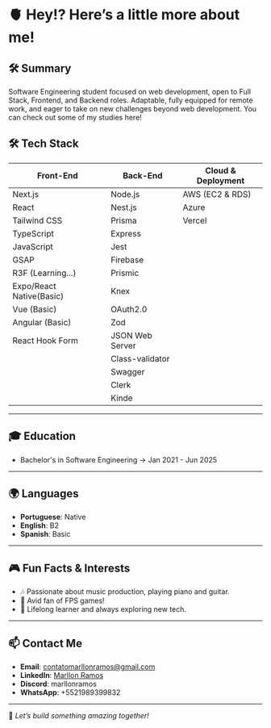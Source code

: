 #  🫀 Hey!? Here’s a little more about me! 

## 🛠️ Summary
Software Engineering student focused on web development, open to Full Stack, Frontend, and
Backend roles. Adaptable, fully equipped for remote work, and eager to take on new challenges
beyond web development. You can check out some of my studies here!

## 🛠️ Tech Stack

| **Front-End**            | **Back-End**           | **Cloud & Deployment** |
|--------------------------|------------------------|------------------------|
| Next.js                  | Node.js                | AWS (EC2 & RDS)        |
| React                    | Nest.js                | Azure                  |
| Tailwind CSS             | Prisma                 | Vercel                 |
| TypeScript               | Express                |                        |
| JavaScript               | Jest                   |                        |
| GSAP                     | Firebase               |                        |
| R3F (Learning...)        | Prismic                |                        |
| Expo/React Native(Basic) | Knex                   |                        |
| Vue (Basic)              | OAuth2.0               |                        |
| Angular (Basic)          | Zod                    |                        |
| React Hook Form          | JSON Web Server        |                        |
|                          | Class-validator        |                        |
|                          | Swagger                |                        |
|                          | Clerk                  |                        |
|                          | Kinde                  |                        |

---

## 🎓 Education
- Bachelor's in Software Engineering -> Jan 2021 - Jun 2025

---

## 🌍 Languages
- **Portuguese**: Native  
- **English**: B2 
- **Spanish**: Basic 

---

## 🎮 Fun Facts & Interests
- 🎶 Passionate about music production, playing piano and guitar.  
- 🔫 Avid fan of FPS games!  
- 🧠 Lifelong learner and always exploring new tech.

---

## 📫 Contact Me
- **Email**: [contatomarllonramos@gmail.com](mailto:contatomarllonramos@gmail.com)  
- **LinkedIn**: [Marllon Ramos](https://www.linkedin.com/in/marllonramos/)  
- **Discord**: marllonramos
- **WhatsApp**: +5521989399832

---

🚀 *Let’s build something amazing together!*
